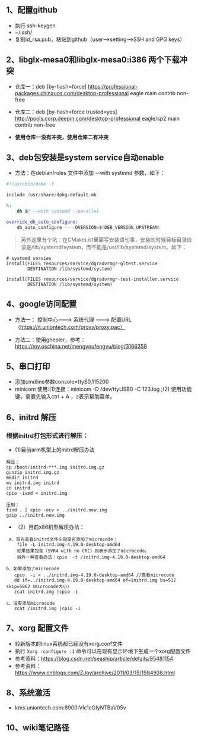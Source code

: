 ## 1、配置github
* 执行 ssh-keygen
* ~/.ssh/
* 复制id_rsa.pub，粘贴到github（user-->setting-->SSH and GPG keys）

## 2、libglx-mesa0和libglx-mesa0:i386 两个下载冲突
* 仓库一：deb [by-hash=force] https://professional-packages.chinauos.com/desktop-professional eagle main contrib non-free

* 仓库二：deb [by-hash=force trusted=yes] http://pools.corp.deepin.com/desktop-professional eagle/sp2 main contrib non-free

* **使用仓库一没有冲突，使用仓库二有冲突**

## 3、deb包安装是system service自动enable
* 方法：在debian/rules 文件中添加 --with systemd 参数，如下：
```s
#!/usr/bin/make -f

include /usr/share/dpkg/default.mk

%:
	dh $@ --with systemd --parallel

override_dh_auto_configure:
	dh_auto_configure -- -DVERSION=$(DEB_VERSION_UPSTREAM)
```

> 另外这里有个坑：在CMakeList里面写安装语句事，安装的时候目标目录应该是/lib/systemd/system，而不能是/usr/lib/systemd/system。如下：
```
# systemd servies
install(FILES resources/service/dgradvrmgr-gltest.service
        DESTINATION /lib/systemd/system)

install(FILES resources/service/dgradvrmgr-test-installer.service
        DESTINATION /lib/systemd/system)
```


## 4、google访问配置

* 方法一： 控制中心---> 系统代理 ---> 配置URL （https://it.uniontech.com/proxy/proxy.pac）

* 方法二：使用ghepler，参考：https://my.oschina.net/mengyoufengyu/blog/3166359

## 5、串口打印
* 添加cmdline参数console=ttyS0,115200
* minicom 使用:(1)连接：minicom -D /dev/ttyUSB0 -C 123.log ;(2) 使用功能键，需要先输入ctrl + A ，z表示帮助菜单。

## 6、initrd 解压
### 根据initrd打包形式进行解压：
* (1)目前arm机型上的initrd解压办法
```
解压：
cp /boot/initrd-***.img initrd.img.gz
gunzip initrd.img.gz
mkdir initrd
mv initrd.img initrd
cd initrd
cpio -ivmd < initrd.img

压制：
find . | cpio -ocv > ../initrd.new.img
gzip ../initrd.new.img
```

* （2）目前x86机型解压办法：
```
 a、首先查看initrd文件头部是否添加了microcode：
    file -L initrd.img-4.19.0-desktop-amd64
    如果结果包含（SVR4 with no CRC）则表示添加了microcode。
    另外一种查看办法：cpio  -t /initrd.img-4.19.0-desktop-amd64

b、如果添加了microcode
   cpio  -i < ../initrd.img-4.19.0-desktop-amd64 //查看microcode
   dd if=../initrd.img-4.19.0-desktop-amd64 of=initrd.img bs=512 skip=5862（microcode大小） 
   zcat initrd.img |cpio -i

c、没有添加microcode
   zcat /initrd.img |cpio -i
```

## 7、xorg 配置文件
* 较新版本的linux系统都已经没有xorg.conf文件
* 执行 ```Xorg -configure :1``` 命令可以在现有显示环境下生成一个xorg配置文件
* 参考资料：https://blog.csdn.net/seaship/article/details/95481154
* 参考资料：https://www.cnblogs.com/ZJoy/archive/2011/03/15/1984938.html

## 8、系统激活
* kms.uniontech.com:8900:Vlc1cGIyNTBaV05v

## 10、wiki笔记路径

